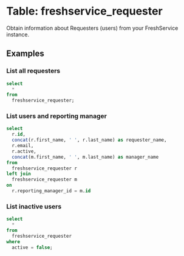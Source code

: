 # Table: freshservice_requester

Obtain information about Requesters (users) from your FreshService instance.

## Examples

### List all requesters

```sql
select
  *
from
  freshservice_requester;
```

### List users and reporting manager

```sql
select
  r.id,
  concat(r.first_name, ' ', r.last_name) as requester_name,
  r.email,
  r.active,
  concat(m.first_name, ' ', m.last_name) as manager_name
from
  freshservice_requester r
left join
  freshservice_requester m
on
  r.reporting_manager_id = m.id
```

### List inactive users 

```sql
select
  *
from
  freshservice_requester
where
  active = false;
```

